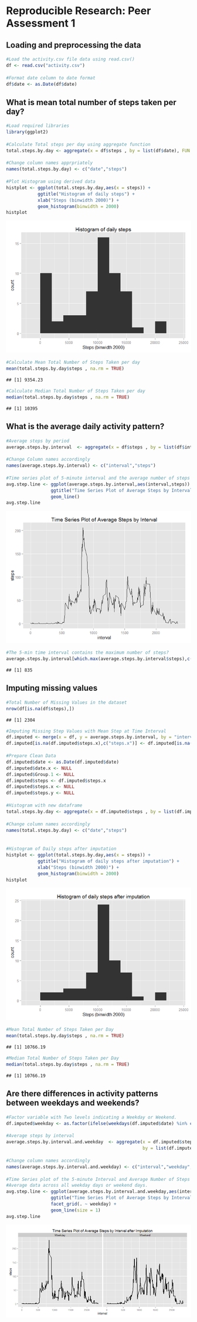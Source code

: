 # Reproducible Research: Peer Assessment 1


## Loading and preprocessing the data

```r
#Load the activity.csv file data using read.csv()
df <- read.csv("activity.csv")

#Format date column to date format 
df$date <- as.Date(df$date)
```

## What is mean total number of steps taken per day?

```r
#Load required libraries 
library(ggplot2)

#Calculate Total steps per day using aggregate function 
total.steps.by.day <- aggregate(x = df$steps , by = list(df$date), FUN = sum ,na.rm=TRUE)

#Change column names apprpriately 
names(total.steps.by.day) <- c("date","steps")

#Plot Histogram using derived data 
histplot <- ggplot(total.steps.by.day,aes(x = steps)) +
            ggtitle("Histogram of daily steps") +
            xlab("Steps (binwidth 2000)") +
            geom_histogram(binwidth = 2000)
histplot
```

![](PA1_template_files/figure-html/unnamed-chunk-2-1.png) 

```r
#Calculate Mean Total Number of Steps Taken per day
mean(total.steps.by.day$steps , na.rm = TRUE)
```

```
## [1] 9354.23
```

```r
#Calculate Median Total Number of Steps Taken per day
median(total.steps.by.day$steps , na.rm = TRUE)
```

```
## [1] 10395
```

## What is the average daily activity pattern?

```r
#Average steps by period 
average.steps.by.interval  <- aggregate(x = df$steps , by = list(df$interval), FUN = mean ,na.rm=TRUE)

#Change Column names accordingly 
names(average.steps.by.interval) <- c("interval","steps")

#Time series plot of 5-minute interval and the average number of steps taken, averaged across all days
avg.step.line <- ggplot(average.steps.by.interval,aes(interval,steps)) +
                 ggtitle("Time Series Plot of Average Steps by Interval") +
                 geom_line()
avg.step.line  
```

![](PA1_template_files/figure-html/unnamed-chunk-3-1.png) 

```r
#The 5-min time interval contains the maximum number of steps?
average.steps.by.interval[which.max(average.steps.by.interval$steps),c("interval")]
```

```
## [1] 835
```

## Imputing missing values

```r
#Total Number of Missing Values in the dataset
nrow(df[is.na(df$steps),])
```

```
## [1] 2304
```

```r
#Imputing Missing Step Values with Mean Step at Time Interval
df.imputed <- merge(x = df, y = average.steps.by.interval, by = "interval", all.x = TRUE)
df.imputed[is.na(df.imputed$steps.x),c("steps.x")] <- df.imputed[is.na(df.imputed$steps.x),c("steps.y")]

#Prepare Clean Data
df.imputed$date <- as.Date(df.imputed$date)
df.imputed$date.x <- NULL
df.imputed$Group.1 <- NULL
df.imputed$steps <- df.imputed$steps.x
df.imputed$steps.x <- NULL
df.imputed$steps.y <- NULL

#Histogram with new dataframe
total.steps.by.day <- aggregate(x = df.imputed$steps , by = list(df.imputed$date), FUN = sum ,na.rm=TRUE)

#Change column names accordingly 
names(total.steps.by.day) <- c("date","steps")


#Histogram of Daily steps after imputation 
histplot <- ggplot(total.steps.by.day,aes(x = steps)) +
            ggtitle("Histogram of daily steps after imputation") +
            xlab("Steps (binwidth 2000)") +
            geom_histogram(binwidth = 2000)
histplot 
```

![](PA1_template_files/figure-html/unnamed-chunk-4-1.png) 

```r
#Mean Total Number of Steps Taken per Day
mean(total.steps.by.day$steps , na.rm = TRUE)
```

```
## [1] 10766.19
```

```r
#Median Total Number of Steps Taken per Day
median(total.steps.by.day$steps , na.rm = TRUE)
```

```
## [1] 10766.19
```

## Are there differences in activity patterns between weekdays and weekends?

```r
#Factor variable with Two levels indicating a Weekday or Weekend.
df.imputed$weekday <- as.factor(ifelse(weekdays(df.imputed$date) %in% c("Saturday","Sunday"), "Weekend", "Weekday")) 

#Average steps by interval 
average.steps.by.interval.and.weekday  <- aggregate(x = df.imputed$steps , 
                                                    by = list(df.imputed$interval,df.imputed$weekday), FUN = mean ,na.rm=TRUE)

#Change column names accordingly 
names(average.steps.by.interval.and.weekday) <- c("interval","weekday","steps")

#Time Series plot of the 5-minute Interval and Average Number of Steps Taken 
#Average data across all weekday days or weekend days.
avg.step.line <- ggplot(average.steps.by.interval.and.weekday,aes(interval,steps)) +
                 ggtitle("Time Series Plot of Average Steps by Interval after Imputation") +
                 facet_grid(. ~ weekday) +
                 geom_line(size = 1)
avg.step.line  
```

![](PA1_template_files/figure-html/unnamed-chunk-5-1.png) 
